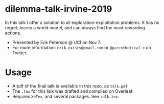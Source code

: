 # dilemma-talk-irvine-2019 

In this talk I offer a solution to all exploration-exploitation problems. It
has no regret, learns a world model, and can always find the most rewarding
actions.

- Presented by Erik Peterson @ UCI on Nov 7.
- For more information: `erik.exists@gmail.com` or `@parenthetical_e` on Twitter.

# Usage
- A pdf of the final talk is available in this repo, as `talk.pdf`
- The `.tex` for this talk was drafted and compiled on Overleaf.
- Requires `XeTex`, and several packages. See `talk.tex`.
